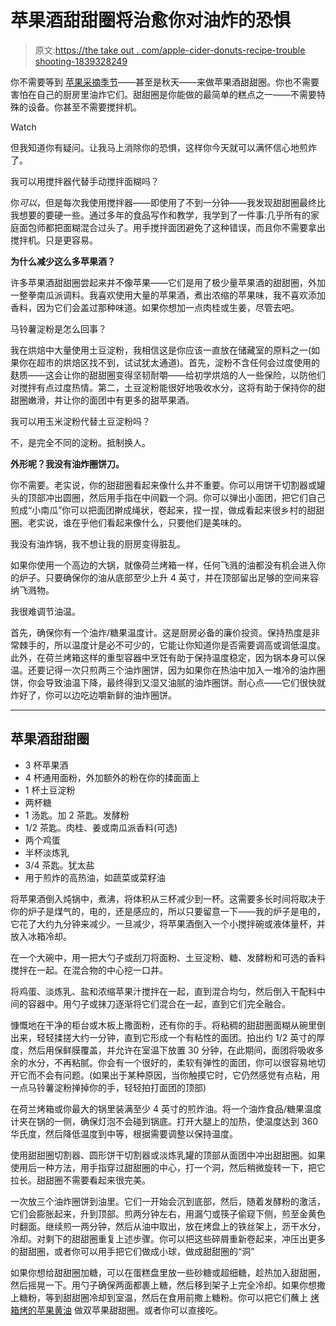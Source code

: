 # 苹果酒甜甜圈将治愈你对油炸的恐惧

> 原文:[https://the take out . com/apple-cider-donuts-recipe-trouble shooting-1839328249](https://thetakeout.com/apple-cider-donuts-recipe-troubleshooting-1839328249)

你不需要等到 [苹果采摘季节](https://thetakeout.com/apple-picking-recipes-ideas-1838264746)——甚至是秋天——来做苹果酒甜甜圈。你也不需要害怕在自己的厨房里油炸它们。甜甜圈是你能做的最简单的糕点之一——不需要特殊的设备。你甚至不需要搅拌机。

Watch

但我知道你有疑问。让我马上消除你的恐惧，这样你今天就可以满怀信心地煎炸了。

我可以用搅拌器代替手动搅拌面糊吗？

你*可以*，但是每次我使用搅拌器——即使用了不到一分钟——我发现甜甜圈最终比我想要的要硬一些。通过多年的食品写作和教学，我学到了一件事:几乎所有的家庭面包师都把面糊混合过头了。用手搅拌面团避免了这种错误，而且你不需要拿出搅拌机。只是更容易。

**为什么减少这么多苹果酒？**

许多苹果酒甜甜圈尝起来并不像苹果——它们是用了极少量苹果酒的甜甜圈，外加一整拳南瓜派调料。我喜欢使用大量的苹果酒，煮出浓缩的苹果味，我不喜欢添加香料，因为它们会盖过那种味道。如果你想加一点肉桂或生姜，尽管去吧。

马铃薯淀粉是怎么回事？

我在烘焙中大量使用土豆淀粉，我相信这是你应该一直放在储藏室的原料之一(如果你在超市的烘焙区找不到，试试犹太通道)。首先，淀粉不含任何会过度使用的麸质——这会让你的甜甜圈变得坚韧耐嚼——给初学烘焙的人一些保险，以防他们对搅拌有点过度热情。第二，土豆淀粉能很好地吸收水分，这将有助于保持你的甜甜圈嫩滑，并让你的面团中有更多的甜苹果酒。

我可以用玉米淀粉代替土豆淀粉吗？

不，是完全不同的淀粉。抵制换人。

**外形呢？我没有油炸圈饼刀。**

你不需要。老实说，你的甜甜圈看起来像什么并不重要。你可以用饼干切割器或罐头的顶部冲出圆圈，然后用手指在中间戳一个洞。你可以弹出小面团，把它们自己煎成“小南瓜”你可以把面团擀成绳状，卷起来，捏一捏，做成看起来很乡村的甜甜圈。老实说，谁在乎他们看起来像什么，只要他们是美味的。

我没有油炸锅，我不想让我的厨房变得脏乱。

如果你使用一个高边的大锅，就像荷兰烤箱一样，任何飞溅的油都没有机会进入你的炉子。只要确保你的油从底部至少上升 4 英寸，并在顶部留出足够的空间来容纳飞溅物。

我很难调节油温。

首先，确保你有一个油炸/糖果温度计。这是厨房必备的廉价投资。保持热度是非常棘手的，所以温度计是必不可少的，它能让你知道你是否需要调高或调低温度。此外，在荷兰烤箱这样的重型容器中烹饪有助于保持温度稳定，因为锅本身可以保温。还要记得一次只煎两三个油炸圈饼，因为如果你在热油中加入一堆冷的油炸圈饼，你会导致油温下降，最终得到又湿又油腻的油炸圈饼。耐心点——它们很快就炸好了，你可以边吃边嚼新鲜的油炸圈饼。

* * *

## 苹果酒甜甜圈

*   3 杯苹果酒
*   4 杯通用面粉，外加额外的粉在你的揉面面上
*   1 杯土豆淀粉
*   两杯糖
*   1 汤匙。加 2 茶匙。发酵粉
*   1/2 茶匙。肉桂、姜或南瓜派香料(可选)
*   两个鸡蛋
*   半杯淡炼乳
*   3/4 茶匙。犹太盐
*   用于煎炸的高热油，如蔬菜或菜籽油

将苹果酒倒入炖锅中，煮沸，将体积从三杯减少到一杯。这需要多长时间将取决于你的炉子是煤气的，电的，还是感应的，所以只要留意一下——我的炉子是电的，它花了大约九分钟来减少。一旦减少，将苹果酒倒入一个小搅拌碗或液体量杯，并放入冰箱冷却。

在一个大碗中，用一把大勺子或刮刀将面粉、土豆淀粉、糖、发酵粉和可选的香料搅拌在一起。在混合物的中心挖一口井。

将鸡蛋、淡炼乳、盐和浓缩苹果汁搅拌在一起，直到混合均匀，然后倒入干配料中间的容器中。用勺子或抹刀逐渐将它们混合在一起，直到它们完全融合。

慷慨地在干净的柜台或木板上撒面粉，还有你的手。将粘稠的甜甜圈面糊从碗里倒出来，轻轻揉搓大约一分钟，直到它形成一个有粘性的面团。拍出约 1/2 英寸的厚度，然后用保鲜膜覆盖，并允许在室温下放置 30 分钟，在此期间，面团将吸收多余的水分，不再粘腻。你会有一个很好的，柔软有弹性的面团，你可以很容易地切开它而不会有问题。(如果出于某种原因，当你触摸它时，它仍然感觉有点粘，用一点马铃薯淀粉掸掉你的手，轻轻拍打面团的顶部)

在荷兰烤箱或你最大的锅里装满至少 4 英寸的煎炸油。将一个油炸食品/糖果温度计夹在锅的一侧，确保灯泡不会碰到锅底。打开大腿上的加热，使温度达到 360 华氏度，然后降低温度到中等，根据需要调整以保持温度。

使用甜甜圈切割器、圆形饼干切割器或淡炼乳罐的顶部从面团中冲出甜甜圈。如果使用后一种方法，用手指穿过甜甜圈的中心，打一个洞，然后稍微旋转一下，把它拉长。甜甜圈不需要看起来很完美。

一次放三个油炸圈饼到油里。它们一开始会沉到底部，然后，随着发酵粉的激活，它们会膨胀起来，升到顶部。煎两分钟左右，用漏勺或筷子偷窥下侧，煎至金黄色时翻面。继续煎一两分钟，然后从油中取出，放在烤盘上的铁丝架上，沥干水分，冷却。对剩下的甜甜圈重复上述步骤。你可以把这些碎屑重新卷起来，冲压出更多的甜甜圈，或者你可以用手把它们做成小球，做成甜甜圈的“洞”

如果你想给甜甜圈加糖，可以在蛋糕盘里放一些砂糖或超细糖，趁热加入甜甜圈，然后摇晃一下。用勺子确保两面都裹上糖，然后移到架子上完全冷却。如果你想撒上糖粉，等到甜甜圈冷却到室温，然后在食用前撒上糖粉。你可以把它们蘸上 [烤箱烤的苹果黄油](https://thetakeout.com/easy-apple-butter-recipe-how-to-1838269607) 做双苹果甜甜圈。或者你可以直接吃。